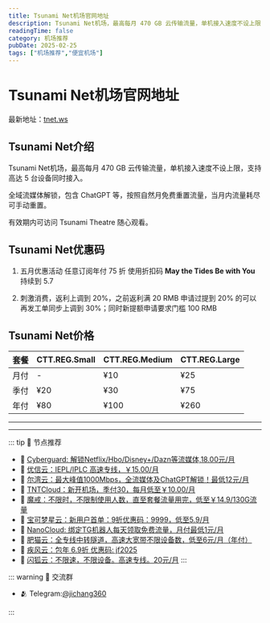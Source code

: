 ```yaml
---
title: Tsunami Net机场官网地址
description: Tsunami Net机场，最高每月 470 GB 云传输流量，单机接入速度不设上限，支持高达 5 台设备同时接入。
readingTime: false
category: 机场推荐
pubDate: 2025-02-25
tags: ["机场推荐","便宜机场"]
---
```


# Tsunami Net机场官网地址

最新地址：[tnet.ws](https://a.suola.link/youxinyun)

## Tsunami Net介绍

Tsunami Net机场，最高每月 470 GB 云传输流量，单机接入速度不设上限，支持高达 5 台设备同时接入。

全域流媒体解锁，包含 ChatGPT 等，按照自然月免费重置流量，当月内流量耗尽可手动重置。

有效期内可访问 Tsunami Theatre 随心观看。

## Tsunami Net优惠码

1. 五月优惠活动 任意订阅年付 75 折 使用折扣码 **May the Tides Be with You** 持续到 5.7

2. 刺激消费，返利上调到 20%，之前返利满 20 RMB 申请过提到 20% 的可以再发工单同步上调到 30%；同时新提额申请要求门槛 100 RMB

## Tsunami Net价格

|套餐|CTT.REG.Small|CTT.REG.Medium|CTT.REG.Large|
|----|----|----|----|
|月付|-|¥10|¥25|
|季付|¥20|¥30|¥75|
|年付|¥80|¥100|¥260|

---------
---------

::: tip 🎉 节点推荐
- 🚀 [Cyberguard: 解锁Netflix/Hbo/Disney+/Dazn等流媒体,18.00元/月](https://www.cyberguard.best/#/register?code=XsreC0T5)<br>
- 🚀 [优信云：IEPL/IPLC 高速专线，￥15.00/月](https://www.优信云.com/#/register?code=JRtE5uIV)<br>
- 🚀 [尔湾云：最大峰值1000Mbps，全流媒体及ChatGPT解锁！最低12元/月](https://erwan6.net/auth/register?code=BoObCd)<br>
- 🚀 [TNTCloud：新开机场，季付30，每月低至￥10.00/月](https://haibing822.tntvipaff.cc/#/register?code=GtjJVgml)<br>
- 🚀 [魔戒：不限时，不限制使用人数，直至套餐流量用完，低至￥14.9/130G流量](https://mojie.app/#/register?code=sSdtPtLo)<br>
- 🚀 [宝可梦星云：新用户首单：9折优惠码：9999，低至5.9/月 ](https://love.521pokemon.com/register?code=56ERkkxp)<br>
- 🚀 [NanoCloud: 绑定TG机器人每天领取免费流量，月付最低1元/月](https://edu.uodoo.bid/auth/register?code=JMiOQDHf)<br>
- 🚀 [肥猫云：全专线中转隧道，高速大宽带不限设备数，低至6元/月（年付）](https://fchb1188.fcvipaff.cc/register?aff=X1vZd2wf)<br>
- 🚀 [疾风云：包年 6.9折 优惠码: jf2025](https://homes.tr25.cn?code=ReCm)<br>
- 🚀 [闪狐云：不限速，不限设备。高速专线。20元/月](https://inv02.ffaff.cc/register?aff=WQApz2pv)
:::

::: warning  💬 交流群

- 🫂 Telegram:[@jichang360](https://t.me/jichang360)

:::
